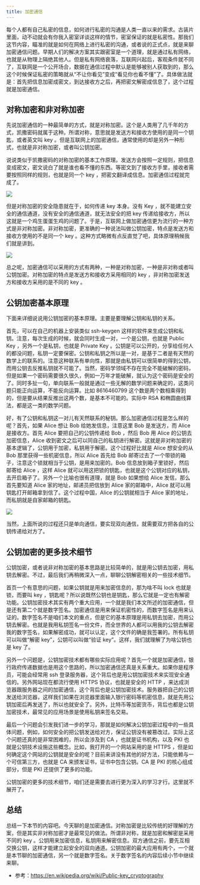 ```yaml
---
title: 加密通信
---
```


每个人都有自己私密的信息，如何进行私密的沟通是人类一直以来的需求。古装片里面，动不动就会有你我入密室详谈这样的情节，密室保证的就是私密性。那我们这节内容，瞄准的就是如何在网络上进行私密的沟通，或者说的正式点，就是来聊加密通信问题。早期人们的解决方案其实跟密室是一个道理，就是通过私有网络，也就是从物理上隔绝其他人。但是私有网络衰落，互联网兴起后，客观条件就不同了，互联网是一个公开场合，数据在通信过程中默认是能够被别人获取到的，那么这个时候保证私密的策略就从“不让你看见”变成“看见你也看不懂”了。具体做法就是：首先把信息加密成密文，到达接收方之后，再把密文解密成信息了，这个过程就是加密通信。

## 对称加密和非对称加密

先说加密通信的一种最简单的方式，就是对称加密。这个是人类用了几千年的方式，凯撒密码就属于这种。所谓对称，意思就是发送方和接收方使用的是同一个钥匙，或者英文叫 key 。但是互联网上的加密通信，通常使用的却是另外一种形式，也就是非对称加密，或者叫公钥加密。

说说类似于凯撒密码的对称加密的基本工作原理。发送方会按照一定规则，把信息变成密文，密文说白了就是谁也看不懂的东西。等密文到了接收方手里，接收者需要按照同样的规则，也就是同一个 key ，把密文翻译成信息。加密通信过程就完成了。

![](https://img.haoqicat.com/2018092601.jpg)

但是对称加密的安全隐患就在于，如何传递 key 本身。没有 Key ，就不能建立安全的通信通道，没有安全的通信通道，就无法安全的把 key 传递给接收方，所以这就是一个鸡生蛋蛋生鸡的问题了。于是，互联网上做加密通信更为流行的一种方式是非对称加密。非对称加密，更准确的一种说法叫做公钥加密，特点是发送方和接收方使用的不是同一个 key 。这种方式略微有点反直觉了吧，具体原理稍候我们就是讲到。

![](https://img.haoqicat.com/2018092602.jpg)

总之呢，加密通信可以采用的方式有两种，一种是对称加密，一种是非对称或者叫公钥加密。对称加密的特点是发送方和接收方采用相同的 key ，非对称加密发送方和接收方采用的是不同的 key 。

## 公钥加密基本原理

下面来详细说说用公钥加密的基本原理。主要是要理解公钥和私钥的关系。

首先，可以在自己的机器上安装类似 ssh-keygen 这样的软件来生成公钥和私钥。注意，每次生成的时候，就会同时生成一对，一个是公钥，也就是 Public Key ，另外一个是私钥，也就是 Private Key 。公钥是可以公开的，分享给任何人的都没问题，私钥一定要保密。公钥和私钥之所以是一对，是基于二者是有天然的数学上的联系的。注意这种联系有单向性，那就是由私钥可以很简单的得到公钥，而用公钥去反推私钥就不可能了。当然，密码学领域不存在完全不能破解的密码，但是如果一个密码需要很久很久，例如一万年才能破解，就认为这个密码是安全的了。同时多扯一句，单向联系一般就是通过一些无解的数学问题来确定的，这类问题只能正向运算，不能反向运算。比如 8616460799 这个数是两个数相乘得到的，但是要从结果反推出这两个数，是基本不可能的。实际中 RSA 和椭圆曲线算法，都是这一类的数学问题。

好，有了公钥和私钥这一对儿有天然联系的秘钥。那么加密通信过程是怎么样的呢？首先，如果 Alice 想让 Bob 给她发信息，注意这里 Bob 是发送方，而 Alice 是接收方。首先 Alice 要把自己的公钥传递给 Bob ，然后 Bob 用 Alice 的公钥去加密信息，Alice 收到密文之后可以同自己的私钥进行解密。这就是非对称加密的基本逻辑了，公钥用于加密，私钥用于解密。这个过程好比就是 Alice 想安全的从 Bob 那里获得一些机密信息，所以 Alice 首先给 Bob 邮寄过去了一个带锁的箱子，注意这个锁就相当于公钥，是用来加密的。Bob 信息放到箱子里锁好，然后邮寄给 Alice ，这样 Alice 就可以用这把锁的钥匙，也就是这个公钥对应的私钥，去开启箱子了。另外一个比喻也很有道理，就是 Bob 如果想给 Alice 发信，那么首先要知道 Alice 家的地址，邮递员把信放到 Alice 家的邮箱中，Alice 就可以用钥匙打开邮箱拿到信了。这个过程中国，Alice 的公钥就相当于 Alice 家的地址，而私钥就是自家邮箱的钥匙。

![](https://img.haoqicat.com/2018092603.jpg)
  
当然，上面所说的过程还只是单向通信，要实现双向通信，就需要双方把各自的公钥传递给对方了。

## 公钥加密的更多技术细节

公钥加密，或者说非对称加密的基本思路是比较简单的，就是用公钥去加密，用私钥去解密。不过，最后我们再稍微深入一点，聊聊公钥解密相关的一些技术细节。

首页一个有意思的问题，如果公钥就是用来加密信息的，那为啥不叫 lock 也就是锁，而要叫 key ，钥匙呢？所以说既然公钥也是钥匙，那么它就是一定也有解密功能。公钥加密技术其实有两个重大应用，一个就是我们本文所述的加密通信，但是还有第二个就是数字签名。加密通信是用来保证机密性的，而数字签名是用来认证的。数字签名不是咱们本文的重点，但是它的基本原理是用私钥去加密，而用公钥去解密。也就是我用私钥签名一份文件，而全世界的人都可以用我的公钥去解密我的数字签名，如果解密成功，就可以认定，这个文件的确是我签署的。所有私钥可以叫做“解密 key”，公钥可以叫做“验证 key”。这样，我们就理解了为啥公钥也是 key 了。

另外一个问题是，公钥加密技术都有哪些实际应用呢？首先一个就是加密通信，银行政府传递数据也是用这个思路的，所以加密通信还真是关系重大。如果你是程序员，可能会经常用 ssh 登录服务器，这个背后也是用公钥加密技术来实现安全通信的。另外网站现在都流行使用 HTTPS 协议，也就是安全的 HTTP ，来达成浏览器跟服务器之间的加密通信，这个背后也是公钥加密技术。服务器把自己的公钥发送给浏览器，这样我们如果在浏览器里面输入银行密码等机密信息，就是先用公钥加密后再发送了，所以也就安全了。另外，比特币等加密货币，背后也都是公钥加密技术，最常见的应用场景是使用私钥来签名交易。

最后一个问题会引发我们进一步的学习，那就是如何解决公钥加密过程中的一些具体问题，例如，如何安全的把公钥发送给对方，保证公钥没有被篡改过。实际上这个问题还真的是非常困难的，所以会涉及到 CA ，也就是证书机构，以及 PKI 也就是公钥技术设施这些概念。比如，我打开的一个网站采用的是 HTTPS ，但是如何确定这个网站的公钥就是安全的呢？目前来讲没有其他的好方法，只能依赖与一个可信第三方，也就是 CA 来颁发证书，证书中包含公钥。CA 是 PKI 的核心组成部分，但是 PKI 还提供了更多的功能。

公钥加密的更多的技术细节，咱们还是需要去进行更为深入的学习才行。这里就不展开了。

## 总结

总结一下本节的内容吧。今天聊的是加密通信。对称加密是比较传统的好理解的方案，但是其实非对称加密才是最常见的做法。所谓非对称，就是加密和解密是采用不同的 key 。公钥用来加密信息，私钥用来解密信息。双方通信之前，要先互相交换公钥，这样才能建立起安全的双向通道。公钥加密的最大应用有两个，一个就是本节聊的加密通信，另一个就是数字签名。关于数字签名的内容后续小节中继续来聊。

- 参考：https://en.wikipedia.org/wiki/Public-key_cryptography
